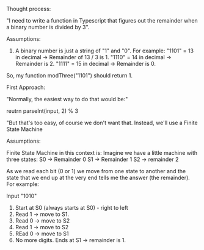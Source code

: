 Thought process:

"I need to write a function in Typescript that figures out the remainder when a binary number is divided by 3".

Assumptions:
1. A binary number is just a string of "1" and "0".
For example:
"1101" = 13 in decimal -> Remainder of 13 / 3 is 1.
"1110" = 14 in decimal -> Remainder is 2.
"1111" = 15 in decimal -> Remainder is 0.

So, my function modThree("1101") should return 1.

First Approach:

"Normally, the easiest way to do that would be:"

reutrn parseInt(input, 2) % 3

"But that's too easy, of course we don't want that.
Instead, we'll use a Finite State Machine

Assumptions:

Finite State Machine in this context is:
Imagine we have a little machine with three states:
S0 -> Remainder 0
S1 -> Remainder 1
S2 -> remainder 2

As we read each bit (0 or 1) we move from one state to another and the state that we end up at the very end tells me the answer (the remainder).
For example:

Input "1010"
1. Start at S0 (always starts at S0) - right to left
2. Read 1 -> move to S1.
3. Read 0 -> move to S2
4. Read 1 -> move to S2
5. REad 0 -> move to S1
6. No more digits. Ends at S1 -> remainder is 1.
